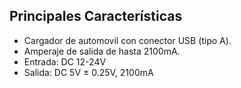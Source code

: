 ## Principales Características

- Cargador de automovil con conector USB (tipo A).
- Amperaje de salida de hasta 2100mA.
- Entrada: DC 12-24V
- Salida: DC 5V ± 0.25V, 2100mA 

